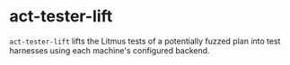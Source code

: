 # act-tester-lift

`act-tester-lift` lifts the Litmus tests of a potentially fuzzed plan into test
harnesses using each machine's configured backend.